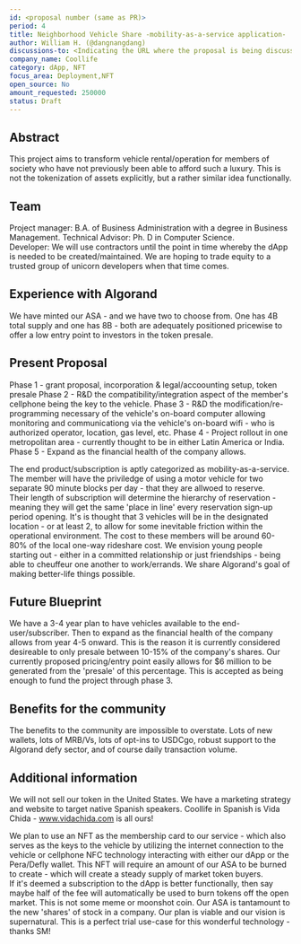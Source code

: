 ```yaml
---
id: <proposal number (same as PR)>
period: 4
title: Neighborhood Vehicle Share -mobility-as-a-service application-
author: William H. (@dangnangdang)
discussions-to: <Indicating the URL where the proposal is being discussed>
company_name: Coollife
category: dApp, NFT
focus_area: Deployment,NFT
open_source: No
amount_requested: 250000
status: Draft
---
```


## Abstract
This project aims to transform vehicle rental/operation for members of society who have not previously been able to afford such a luxury. This is not the tokenization of assets explicitly,
but a rather similar idea functionally. 

## Team
Project manager: B.A. of Business Administration with a degree in Business Management.  Technical Advisor: Ph. D in Computer Science.  
Developer: We will use contractors until the point in time whereby the dApp is needed to be created/maintained.  We are hoping to trade equity to a trusted group of unicorn developers when that time comes.

## Experience with Algorand
We have minted our ASA - and we have two to choose from.  One has 4B total supply and one has 8B - both are adequately positioned pricewise to offer a low entry point to investors in the token presale. 

## Present Proposal
Phase 1 - grant proposal, incorporation & legal/accoounting setup, token presale
Phase 2 - R&D the compatibility/integration aspect of the member's cellphone being the key to the vehicle.
Phase 3 - R&D the modification/re-programming necessary of the vehicle's on-board computer allowing monitoring and communicationg via the vehicle's on-board wifi - who is authorized operator, location, gas level, etc.
Phase 4 - Project rollout in one metropolitan area - currently thought to be in either Latin America or India.
Phase 5 - Expand as the financial health of the company allows.

The end product/subscription is aptly categorized as mobility-as-a-service.  The member will have the priviledge of using a motor vehicle for two separate 90 minute blocks per day - that they are allwoed to reserve.  
Their length of subscription will determine the hierarchy of reservation - meaning they will get the same 'place in line' every reservation sign-up period opening.  It's is thought that 
3 vehicles will be in the designated location - or at least 2, to allow for some inevitable friction within the operational environment.  The cost to these members will be around 60-80% of the local one-way rideshare cost.
We envision young people starting out - either in a committed relationship or just friendships - being able to cheuffeur one another to work/errands.  We share Algorand's goal of making better-life things possible.

## Future Blueprint
We have a 3-4 year plan to have vehicles available to the end-user/subscriber.  Then to expand as the financial health of the company allows from year 4-5 onward.  This is the reason it is currently considered 
desireable to only presale between 10-15% of the company's shares.  Our currently proposed pricing/entry point easily allows for $6 million to be generated from the 'presale' of this percentage.  This is accepted
as being enough to fund the project through phase 3.

## Benefits for the community
The benefits to the community are impossible to overstate.  Lots of new wallets, lots of MRB/Vs, lots of opt-ins to USDCgo, robust support to the Algorand defy sector, and of course daily transaction volume.

## Additional information

We will not sell our token in the United States.  We have a marketing strategy and website to target native Spanish speakers.  Coollife in Spanish is Vida Chida - www.vidachida.com is all ours!

We plan to use an NFT as the membership card to our service - which also serves as the keys to the vehicle by utilizing the internet connection to the vehicle or cellphone NFC technology
interacting with either our dApp or the Pera/Defly wallet.  This NFT will require an amount of our ASA to be burned to create - which will create a steady supply of market token buyers.  
If it's deemed a subscription to the dApp is better functionally, then say maybe half of the fee will automatically be used to burn tokens off the open market.  This is not some meme or moonshot coin.
Our ASA is tantamount to the new 'shares' of stock in a company.  Our plan is viable and our vision is supernatural.  This is a perfect trial use-case for this wonderful technology - thanks SM! 
